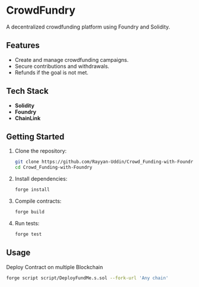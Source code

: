 # CrowdFundry

A decentralized crowdfunding platform using Foundry and Solidity.

## Features
- Create and manage crowdfunding campaigns.
- Secure contributions and withdrawals.
- Refunds if the goal is not met.

## Tech Stack
- **Solidity**
- **Foundry**
- **ChainLink**

## Getting Started

1. Clone the repository:
    ```bash
    git clone https://github.com/Rayyan-Uddin/Crowd_Funding-with-Foundry.git
    cd Crowd_Funding-with-Foundry
    ```
2. Install dependencies:
    ```bash
    forge install
    ```
3. Compile contracts:
    ```bash
    forge build
    ```
4. Run tests:
    ```bash
    forge test
    ```

## Usage
Deploy Contract on multiple Blockchain
```bash
forge script script/DeployFundMe.s.sol --fork-url 'Any chain'

